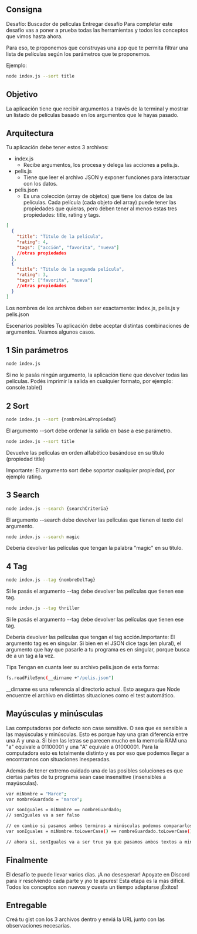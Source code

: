 ## Consigna

Desafío: Buscador de películas
Entregar desafío
Para completar este desafío vas a poner a prueba todas las herramientas y todos los conceptos que vimos hasta ahora.

Para eso, te proponemos que construyas una app que te permita filtrar una lista de películas según los parámetros que te proponemos.

Ejemplo:

```bash
node index.js --sort title
```

## Objetivo

La aplicación tiene que recibir argumentos a través de la terminal y mostrar un listado de películas basado en los argumentos que le hayas pasado.

## Arquitectura

Tu aplicación debe tener estos 3 archivos:

- index.js
  - Recibe argumentos, los procesa y delega las acciones a pelis.js.
- pelis.js
  - Tiene que leer el archivo JSON y exponer funciones para interactuar con los datos.
- pelis.json
  - Es una colección (array de objetos) que tiene los datos de las películas. Cada película (cada objeto del array) puede tener las propiedades que quieras, pero deben tener al menos estas tres propiedades: title, rating y tags.

```json
[
  {
    "title": "Titulo de la película",
    "rating": 4,
    "tags": ["acción", "favorita", "nueva"]
    //otras propiedades
  },
  {
    "title": "Titulo de la segunda película",
    "rating": 3,
    "tags": ["favorita", "nueva"]
    //otras propiedades
  }
]
```

Los nombres de los archivos deben ser exactamente: index.js, pelis.js y pelis.json

Escenarios posibles
Tu aplicación debe aceptar distintas combinaciones de argumentos. Veamos algunos casos.

## 1 Sin parámetros

```bash
node index.js
```

Si no le pasás ningún argumento, la aplicación tiene que devolver todas las películas. Podés imprimir la salida en cualquier formato, por ejemplo: console.table()

## 2 Sort

```bash
node index.js --sort {nombreDeLaPropiedad}
```

El argumento --sort debe ordenar la salida en base a ese parámetro.

```bash
node index.js --sort title
```

Devuelve las películas en orden alfabético basándose en su título (propiedad title)

Importante: El argumento sort debe soportar cualquier propiedad, por ejemplo rating.

## 3 Search

```bash
node index.js --search {searchCriteria}
```

El argumento --search debe devolver las películas que tienen el texto del argumento.

```bash
node index.js --search magic

```

Debería devolver las películas que tengan la palabra "magic" en su titulo.

## 4 Tag

```bash
node index.js --tag {nombreDelTag}
```

Si le pasás el argumento --tag debe devolver las películas que tienen ese tag.

```bash
node index.js --tag thriller
```

Si le pasás el argumento --tag debe devolver las películas que tienen ese tag.

Debería devolver las películas que tengan el tag acción.Importante: El argumento tag es en singular. Si bien en el JSON dice tags (en plural), el argumento que hay que pasarle a tu programa es en singular, porque busca de a un tag a la vez.

Tips
Tengan en cuanta leer su archivo pelis.json de esta forma:

```bash
fs.readFileSync(__dirname +"/pelis.json")
```

\_\_dirname es una referencia al directorio actual. Esto asegura que Node encuentre el archivo en distintas situaciones como el test automático.

## Mayúsculas y minúsculas

Las computadoras por defecto son case sensitive. O sea que es sensible a las mayúsculas y minúsculas. Esto es porque hay una gran diferencia entre una A y una a. Si bien las letras se parecen mucho en la memoria RAM una "a" equivale a 01100001 y una "A" equivale a 01000001. Para la computadora esto es totalmente distinto y es por eso que podemos llegar a encontrarnos con situaciones inesperadas.

Además de tener extremo cuidado una de las posibles soluciones es que ciertas partes de tu programa sean case insensitive (insensibles a mayúsculas).

```bash
var miNombre = "Marce";
var nombreGuardado = "marce";

var sonIguales = miNombre == nombreGuardado;
// sonIguales va a ser falso

// en cambio si pasamos ambos terminos a minúsculas podemos compararlos independientemente de las mayúsculas o minúsculas
var sonIguales = miNombre.toLowerCase() == nombreGuardado.toLowerCase();

// ahora si, sonIguales va a ser true ya que pasamos ambos textos a minúsculas antes de compararlos
```

## Finalmente

El desafío te puede llevar varios días. ¡A no desesperar! Apoyate en Discord para ir resolviendo cada parte y ¡no te apures! Esta etapa es la más difícil. Todos los conceptos son nuevos y cuesta un tiempo adaptarse ¡Éxitos!

## Entregable

Creá tu gist con los 3 archivos dentro y enviá la URL junto con las observaciones necesarias.
